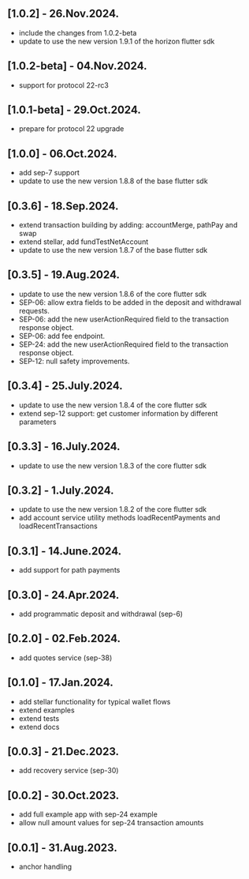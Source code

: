 ## [1.0.2] - 26.Nov.2024.
- include the changes from 1.0.2-beta
- update to use the new version 1.9.1 of the horizon flutter sdk

## [1.0.2-beta] - 04.Nov.2024.
- support for protocol 22-rc3

## [1.0.1-beta] - 29.Oct.2024.
- prepare for protocol 22 upgrade

## [1.0.0] - 06.Oct.2024.
- add sep-7 support
- update to use the new version 1.8.8 of the base flutter sdk

## [0.3.6] - 18.Sep.2024.
- extend transaction building by adding: accountMerge, pathPay and swap
- extend stellar, add fundTestNetAccount
- update to use the new version 1.8.7 of the base flutter sdk

## [0.3.5] - 19.Aug.2024.
- update to use the new version 1.8.6 of the core flutter sdk
- SEP-06: allow extra fields to be added in the deposit and withdrawal requests.
- SEP-06: add the new userActionRequired field to the transaction response object.
- SEP-06: add fee endpoint.
- SEP-24: add the new userActionRequired field to the transaction response object.
- SEP-12: null safety improvements.

## [0.3.4] - 25.July.2024.
- update to use the new version 1.8.4 of the core flutter sdk
- extend sep-12 support: get customer information by different parameters

## [0.3.3] - 16.July.2024.
- update to use the new version 1.8.3 of the core flutter sdk

## [0.3.2] - 1.July.2024.
- update to use the new version 1.8.2 of the core flutter sdk
- add account service utility methods loadRecentPayments and loadRecentTransactions

## [0.3.1] - 14.June.2024.
- add support for path payments

## [0.3.0] - 24.Apr.2024.
- add programmatic deposit and withdrawal (sep-6)

## [0.2.0] - 02.Feb.2024.
- add quotes service (sep-38)

## [0.1.0] - 17.Jan.2024.
- add stellar functionality for typical wallet flows
- extend examples
- extend tests
- extend docs

## [0.0.3] - 21.Dec.2023.
- add recovery service (sep-30)

## [0.0.2] - 30.Oct.2023.
- add full example app with sep-24 example
- allow null amount values for sep-24 transaction amounts

## [0.0.1] - 31.Aug.2023.
- anchor handling
